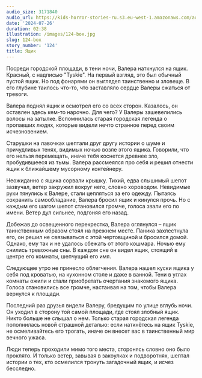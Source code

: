 ```yaml
---
audio_size: 3171840
audio_url: https://kids-horror-stories-ru.s3.eu-west-1.amazonaws.com/audio/124-box.mp3
date: '2024-07-26'
duration: 02:38
illustration: /images/124-box.jpg
slug: 124-box
story_number: '124'
title: Ящик
---
```


Посреди городской площади, в тени ночи, Валера наткнулся на ящик. Красный, с надписью "Tyskie". На первый взгляд, это был обычный пустой ящик. Но под фонарями он выглядел таинственно и зловеще. В его глубине таилось что-то, что заставляло сердце Валеры сжаться от тревоги.

Валера поднял ящик и осмотрел его со всех сторон. Казалось, он оставлен здесь кем-то нарочно. Для чего? У Валеры зашевелились волосы на затылке. Вспомнилась старая городская легенда о пропавших людях, которые видели нечто странное перед своим исчезновением.

Старушки на лавочках шептали друг другу истории о шуме и причудливых тенях, видимых ночью возле этого ящика. Говорили, что его нельзя перемещать, иначе тебя коснется древнее зло, пробудившееся из тьмы. Валера рассмеялся про себя и решил отнести ящик к ближайшему мусорному контейнеру.

Неожиданно с ящика сорвали крышку. Тихий, едва слышимый шепот зазвучал, ветер закружил вокруг него, словно хороводом. Невидимые руки тянулись к Валере, стали цепляться за его одежду. Пытаясь сохранить самообладание, Валера бросил ящик и кинулся прочь. Но с каждым его шагом шепот становился громче, голоса звали его по имени. Ветер дул сильнее, подгоняя его назад.

Добежав до освещенного перекрестка, Валера оглянулся – ящик таинственным образом стоял на прежнем месте. Паника захлестнула его, он решил не связываться с этой чертовщиной и бросился домой. Однако, ему так и не удалось сбежать от этого кошмара. Ночью ему снились тревожные сны. В каждом сне он видел ящик, стоящий в центре его комнаты, шепчущий его имя.

Следующее утро не принесло облегчения. Валера нашел куски ящика у себя под кроватью, на кухонном столе и даже в ванной. Тени в углах комнаты ожили и стали приобретать очертания знакомого ящика. Голоса становились все громче, настаивая на том, чтобы Валера вернулся к площади.

Последний раз друзья видели Валеру, бредущим по улице вглубь ночи. Он уходил в сторону той самой площади, где стоял злобный ящик. Никто больше не слышал о нем. Только старая городская легенда пополнилась новой страшной деталью: если наткнётесь на ящик Tyskie, не осмеливайтесь его трогать, иначе он внесет вас в таинственный мир вечного ужаса.

Люди теперь проходили мимо того места, сторонясь словно оно было проклято. И только ветер, завывая в закоулках и подворотнях, шептал истории о тех, кто осмелился тронуть загадочный ящик, и исчез бесследно.